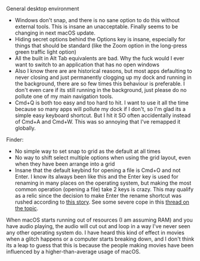 General desktop environment

- Windows don't snap, and there is no sane option to do this without external tools. This is insane an unacceptable. Finally seems to be changing in next macOS update.
- Hiding secret options behind the Options key is insane, especially for things that should be standard (like the Zoom option in the long-press green traffic light option)
- All the built in Alt Tab equivalents are bad.  Why the fuck would I ever want to switch to an application that has no open windows
- Also I know there are are historical reasons, but most apps defaulting to never closing and just permanently clogging up my dock and running in the background, there are so few times this behaviour is preferable.  I don't even care if its still running in the background, just please do no pollute one of my main navigation tools.
- Cmd+Q is both too easy and too hard to hit. I want to use it all the time because so many apps will pollute my dock if I don't, so I'm glad its a simple easy keyboard shortcut.  But I hit it SO often accidentally instead of Cmd+A and Cmd+W. This was so annoying that I've remapped it globally.

Finder:

- No simple way to set snap to grid as the default at all times
- No way to shift select multiple options when using the grid layout, even when they have been arrange into a grid
- Insane that the default keybind for opening a file is Cmd+O and not Enter.  I know its always been like this and the Enter key is used for renaming in many places on the operating system, but making the most common operation (opening a file) take 2 keys is crazy.  This may qualify as a relic since the decision to make Enter the rename shortcut was rushed according to [this story](https://www.folklore.org/A_Floppy_named_lsadkfjalhkjh.html).  See some severe cope in this [thread on the topic](https://www.folklore.org/A_Floppy_named_lsadkfjalhkjh.html).

When macOS starts running out of resources (I am assuming RAM) and you have audio playing, the audio will cut out and loop in a way I've never seen any other operating system do. I have heard this kind of effect in movies when a glitch happens or a computer starts breaking down, and I don't think its a leap to guess that this is because the people making movies have been influenced by a higher-than-average usage of macOS.